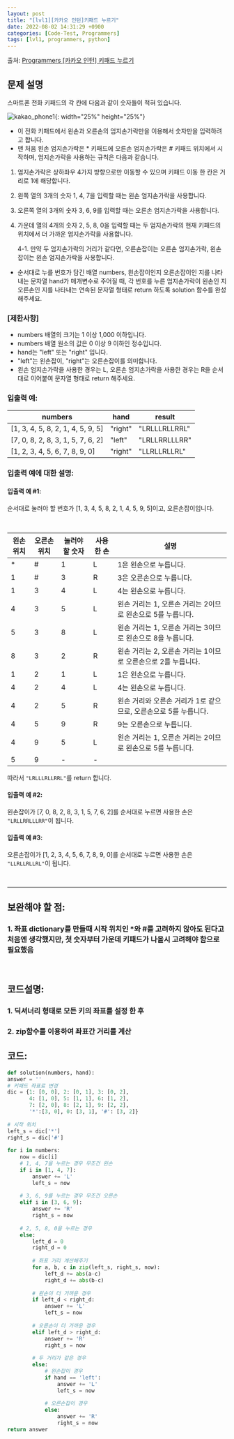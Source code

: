 ```yaml
---
layout: post
title: "[lvl1][카카오 인턴]키패드 누르기"
date: 2022-08-02 14:31:29 +0900
categories: [Code-Test, Programmers]
tags: [lvl1, programmers, python]
---
```


출처: [Programmers [카카오 인턴] 키패드 누르기](https://school.programmers.co.kr/learn/courses/30/lessons/67256)
## 문제 설명
스마트폰 전화 키패드의 각 칸에 다음과 같이 숫자들이 적혀 있습니다.

![kakao_phone1](https://user-images.githubusercontent.com/99532836/182303561-c525a79a-7d00-4bf4-88a3-da786938c759.png){: width="25%" height="25%"}

* 이 전화 키패드에서 왼손과 오른손의 엄지손가락만을 이용해서 숫자만을 입력하려고 합니다.
* 맨 처음 왼손 엄지손가락은 * 키패드에 오른손 엄지손가락은 # 키패드 위치에서 시작하며, 엄지손가락을 사용하는 규칙은 다음과 같습니다.

1. 엄지손가락은 상하좌우 4가지 방향으로만 이동할 수 있으며 키패드 이동 한 칸은 거리로 1에 해당합니다.
2. 왼쪽 열의 3개의 숫자 1, 4, 7을 입력할 때는 왼손 엄지손가락을 사용합니다.
3. 오른쪽 열의 3개의 숫자 3, 6, 9를 입력할 때는 오른손 엄지손가락을 사용합니다.
4. 가운데 열의 4개의 숫자 2, 5, 8, 0을 입력할 때는 두 엄지손가락의 현재 키패드의 위치에서 더 가까운 엄지손가락을 사용합니다.
	
	4-1. 만약 두 엄지손가락의 거리가 같다면, 오른손잡이는 오른손 엄지손가락, 왼손잡이는 왼손 엄지손가락을 사용합니다.

* 순서대로 누를 번호가 담긴 배열 numbers, 왼손잡이인지 오른손잡이인 지를 나타내는 문자열 hand가 매개변수로 주어질 때, 각 번호를 누른 엄지손가락이 왼손인 지 오른손인 지를 나타내는 연속된 문자열 형태로 return 하도록 solution 함수를 완성해주세요.

### [제한사항]

* numbers 배열의 크기는 1 이상 1,000 이하입니다.
* numbers 배열 원소의 값은 0 이상 9 이하인 정수입니다.
* hand는 "left" 또는 "right" 입니다.
* "left"는 왼손잡이, "right"는 오른손잡이를 의미합니다.
* 왼손 엄지손가락을 사용한 경우는 L, 오른손 엄지손가락을 사용한 경우는 R을 순서대로 이어붙여 문자열 형태로 return 해주세요.


### 입출력 예:

| numbers                           | hand    | result        |
|-----------------------------------|---------|---------------|
| [1, 3, 4, 5, 8, 2, 1, 4, 5, 9, 5] | "right" | "LRLLLRLLRRL" |
| [7, 0, 8, 2, 8, 3, 1, 5, 7, 6, 2] | "left"  | "LRLLRRLLLRR" |
| [1, 2, 3, 4, 5, 6, 7, 8, 9, 0]    | "right" | "LLRLLRLLRL"  |
	
### 입출력 예에 대한 설명:

#### 입출력 예 #1:

순서대로 눌러야 할 번호가 [1, 3, 4, 5, 8, 2, 1, 4, 5, 9, 5]이고, 오른손잡이입니다.
	
<br>

| 왼손위치 | 오른손위치 | 눌러야 할 숫자 | 사용한 손 | 설명                                                             |
|----------|------------|----------------|-----------|------------------------------------------------------------------|
| *        | #          | 1              | L         | 1은 왼손으로 누릅니다.                                           |
| 1        | #          | 3              | R         | 3은 오른손으로 누릅니다.                                         |
| 1        | 3          | 4              | L         | 4는 왼손으로 누릅니다.                                           |
| 4        | 3          | 5              | L         | 왼손 거리는 1, 오른손 거리는 2이므로 왼손으로 5를 누릅니다.      |
| 5        | 3          | 8              | L         | 왼손 거리는 1, 오른손 거리는 3이므로 왼손으로 8을 누릅니다.      |
| 8        | 3          | 2              | R         | 왼손 거리는 2, 오른손 거리는 1이므로 오른손으로 2를 누릅니다.    |
| 1        | 2          | 1              | L         | 1은 왼손으로 누릅니다.                                           |
| 4        | 2          | 4              | L         | 4는 왼손으로 누릅니다.                                           |
| 4        | 2          | 5              | R         | 왼손 거리와 오른손 거리가 1로 같으므로, 오른손으로 5를 누릅니다. |
| 4        | 5          | 9              | R         | 9는 오른손으로 누릅니다.                                         |
| 4        | 9          | 5              | L         | 왼손 거리는 1, 오른손 거리는 2이므로 왼손으로 5를 누릅니다.      |
| 5        | 9          | -              | -         |                                                                  |

따라서 `"LRLLLRLLRRL"`를 return 합니다.


#### 입출력 예 #2:

왼손잡이가 [7, 0, 8, 2, 8, 3, 1, 5, 7, 6, 2]를 순서대로 누르면 사용한 손은 `"LRLLRRLLLRR"`이 됩니다.

#### 입출력 예 #3:

오른손잡이가 [1, 2, 3, 4, 5, 6, 7, 8, 9, 0]를 순서대로 누르면 사용한 손은 `"LLRLLRLLRL"`이 됩니다.

<br>

<hr>

## 보완해야 할 점: 
### 1. 좌표 dictionary를 만들때 시작 위치인 *와 #를 고려하지 않아도 된다고 처음엔 생각했지만, 첫 숫자부터 가운데 키패드가 나올시 고려해야 함으로 필요했음


<br>

## 코드설명:
### 1. 딕셔너리 형태로 모든 키의 좌표를 설정 한 후
### 2. zip함수를 이용하여 좌표간 거리를 계산
## 코드:

```python
def solution(numbers, hand):
answer = ''
# 키패드 좌표료 변경
dic = {1: [0, 0], 2: [0, 1], 3: [0, 2],
       4: [1, 0], 5: [1, 1], 6: [1, 2],
       7: [2, 0], 8: [2, 1], 9: [2, 2],
       '*':[3, 0], 0: [3, 1], '#': [3, 2]}
    
# 시작 위치
left_s = dic['*']
right_s = dic['#']
    
for i in numbers:
    now = dic[i]
    # 1, 4, 7을 누르는 경우 무조건 왼손
    if i in [1, 4, 7]:
        answer += 'L'
        left_s = now
        
    # 3, 6, 9를 누르는 경우 무조건 오른손
    elif i in [3, 6, 9]:
        answer += 'R'
        right_s = now
        
    # 2, 5, 8, 0을 누르는 경우
    else:
        left_d = 0
        right_d = 0
        
        # 좌표 거리 계산해주기
        for a, b, c in zip(left_s, right_s, now):
            left_d += abs(a-c)
            right_d += abs(b-c)
        
        # 왼손이 더 가까운 경우
        if left_d < right_d:
            answer += 'L'
            left_s = now
            
        # 오른손이 더 가까운 경우
        elif left_d > right_d:
            answer += 'R'
            right_s = now
        
        # 두 거리가 같은 경우
        else:
            # 왼손잡이 경우
            if hand == 'left':
                answer += 'L'
                left_s = now
                
            # 오른손잡이 경우
            else:
                answer += 'R'
                right_s = now
return answer
```